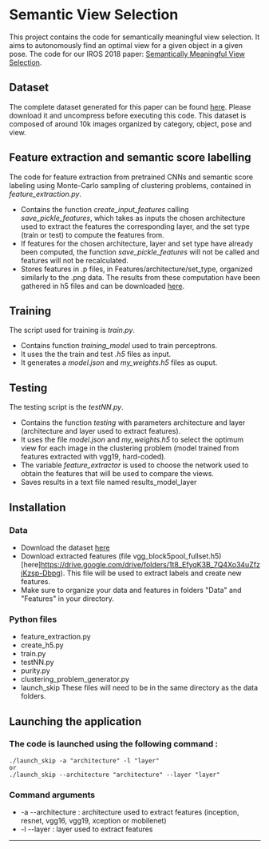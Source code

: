 # Semantic View Selection
This project contains the code for semantically meaningful view selection. It aims to autonomously find an optimal view for a given object in a given pose.
The code for our IROS 2018 paper: [Semantically Meaningful View Selection](https://arxiv.org/abs/1807.10303).

## Dataset
The complete dataset generated for this paper can be found [here](https://github.com/jorisguerin/SemanticViewSelection_dataset). Please download it and uncompress before executing this code.
This dataset is composed of around 10k images organized by category, object, pose and view.

## Feature extraction and semantic score labelling
The code for feature extraction from pretrained CNNs  and semantic score labeling using Monte-Carlo sampling of clustering problems, contained in *feature_extraction.py*.
* Contains the function *create_input_features* calling *save_pickle_features*, which takes as inputs the chosen architecture used to extract the features the corresponding layer, and the set type (train or test) to compute the features from.
* If features for the chosen architecture, layer and set type have already been computed, the function *save_pickle_features* will not be called and features will not be recalculated.
* Stores features in .p files, in Features/architecture/set_type, organized similarly to the .png data.
The results from these computation have been gathered in h5 files and can be downloaded [here](https://drive.google.com/drive/folders/1qQCI0ITyAUqYdkio2VnpiHKx2idZwlwH?usp=sharing).

## Training
The script used for training is *train.py*.
* Contains function *training_model* used to train perceptrons.
* It uses the the train and test *.h5* files as input.
* It generates a *model.json* and *my_weights.h5* files as ouput.

## Testing
The testing script is the *testNN.py*.
* Contains the function *testing* with parameters architecture and layer (architecture and layer used to extract features).
* It uses the file *model.json* and *my_weights.h5* to select the optimum view for each image in the clustering problem (model trained from features extracted with vgg19, hard-coded). 
* The variable *feature_extractor* is used to choose the network used to obtain the features that will be used to compare the views.
* Saves results in a text file named results_model_layer

## Installation
### Data 
* Download the dataset [here](https://github.com/jorisguerin/SemanticViewSelection_dataset)
* Download extracted features (file vgg_block5pool_fullset.h5) [here]https://drive.google.com/drive/folders/1t8_EfyqK3B_7Q4Xo34uZfzjKzsp-Dbpg).
This file will be used to extract labels and create new features.
* Make sure to organize your data and features in folders "Data" and "Features" in your directory. 
### Python files
* feature_extraction.py
* create_h5.py
* train.py
* testNN.py
* purity.py
* clustering_problem_generator.py
* launch_skip 
These files will need to be in the same directory as the data folders.

## Launching the application
### The code is launched using the following command : 
```
./launch_skip -a "architecture" -l "layer"
or 
./launch_skip --architecture "architecture" --layer "layer"
``` 
### Command arguments
* -a --architecture : architecture used to extract features (inception, resnet, vgg16, vgg19, xception or mobilenet)
* -l --layer : layer used to extract features
***